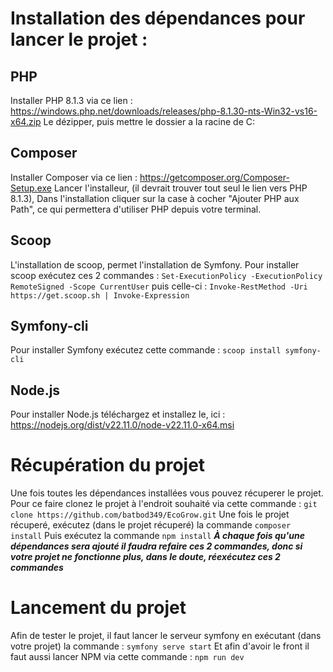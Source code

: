 # Installation des dépendances pour lancer le projet : 
## PHP
  Installer PHP 8.1.3 via ce lien : https://windows.php.net/downloads/releases/php-8.1.30-nts-Win32-vs16-x64.zip
  Le dézipper, puis mettre le dossier a la racine de C:
## Composer
  Installer Composer via ce lien : https://getcomposer.org/Composer-Setup.exe
  Lancer l'installeur, (il devrait trouver tout seul le lien vers PHP 8.1.3),
  Dans l'installation cliquer sur la case à cocher "Ajouter PHP aux Path", ce qui permettera d'utiliser PHP depuis votre terminal.
## Scoop
  L'installation de scoop, permet l'installation de Symfony.
  Pour installer scoop exécutez ces 2 commandes : `Set-ExecutionPolicy -ExecutionPolicy RemoteSigned -Scope CurrentUser` puis celle-ci : `Invoke-RestMethod -Uri https://get.scoop.sh | Invoke-Expression`
## Symfony-cli
  Pour installer Symfony exécutez cette commande : `scoop install symfony-cli`
## Node.js
  Pour installer Node.js téléchargez et installez le, ici : https://nodejs.org/dist/v22.11.0/node-v22.11.0-x64.msi

# Récupération du projet
  Une fois toutes les dépendances installées vous pouvez récuperer le projet.
  Pour ce faire clonez le projet à l'endroit souhaité via cette commande : `git clone https://github.com/batbod349/EcoGrow.git`
  Une fois le projet récuperé, exécutez (dans le projet récuperé) la commande `composer install`
  Puis exécutez la commande `npm install`
**_À chaque fois qu'une dépendances sera ajouté il faudra refaire ces 2 commandes, donc si votre projet ne fonctionne plus, dans le doute, réexécutez ces 2 commandes_**

# Lancement du projet 
  Afin de tester le projet, il faut lancer le serveur symfony en exécutant (dans votre projet) la commande : `symfony serve start`
  Et afin d'avoir le front il faut aussi lancer NPM via cette commande : `npm run dev`
  
